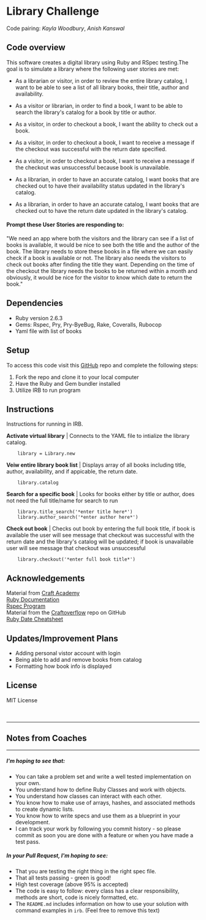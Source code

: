 


# Library Challenge
Code pairing: *Kayla Woodbury*, *Anish Kanswal*

## Code overview
This software creates a digital library using Ruby and RSpec testing.The goal is to simulate a library where the following user stories are met:

* As a librarian or visitor, in order to review the entire library catalog, I want to be able to see a list of all library books, their title, author and availability.

* As a  visitor or librarian, in order to  find a book, I want to be able to search the library's catalog for a book by title or author.

* As a visitor, in order to checkout a book, I want the ability to check out a book.

* As a visitor, in order to checkout a book, I want to receive a message if the checkout was successful with the return date specified.

* As a visitor, in order to checkout a book, I want to receive a message if the checkout was unsuccessful because book is unavailable.

* As a librarian, in order to have an accurate catalog, I want books that are checked out to have their availability status updated in the library's catalog.

* As a librarian, in order to have an accurate catalog, I want books that are checked out to have the return date updated in the library's catalog.


#### Prompt these User Stories are responding to:
"We need an app where both the visitors and the library can see if a list of books is available, it would be nice to see both the title and the author of the book. The library needs to store these books in a file where we can easily check if a book is available or not. The library also needs the visitors to check out books after finding the title they want. Depending on the time of the checkout the library needs the books to be returned within a month and obviously, it would be nice for the visitor to know which date to return the book."

## Dependencies

* Ruby version 2.6.3
* Gems: Rspec, Pry, Pry-ByeBug, Rake, Coveralls, Rubocop
* Yaml file with list of books


## Setup
To access this code visit this [GitHub](https://github.com/Anish2504/library-challenge) repo and complete the following steps:

1. Fork the repo and clone it to your local computer
2. Have the Ruby and Gem bundler installed
3. Utilize IRB to run program

## Instructions
Instructions for running in IRB.

**Activate virtual library** | Connects to the YAML file to intialize the library catalog. 

        library = Library.new


**Veiw entire library book list** | Displays array of all books including title, author, availability, and if appicable, the return date.

        library.catalog


**Search for a specific book** | Looks for books either by title or author, does not need the full title/name for search to run
        
        library.title_search('*enter title here*')
        library.author_search('*enter author here*') 


**Check out book** | Checks out book by entering the full book title, if book is available the user will see message that checkout was successful with the return date and the library's catalog will be updated; if book is unavailable user will see message that checkout was unsuccessful

        library.checkout('*enter full book title*')


## Acknowledgements
Material from [Craft Academy](learn.craftacademy.co) <br>
[Ruby Documentation](rubymonstas.org) <br>
[Rspec Program](rspec.info) <br>
Material from the [Craftoverflow](https://github.com/CraftAcademy/CraftOverflow) repo on GitHub <br>
[Ruby Date Cheatsheet](https://www.shortcutfoo.com/app/dojos/ruby-date-format-strftime/cheatsheet)

## Updates/Improvement Plans
* Adding personal vistor account with login
* Being able to add and remove books from catalog
* Formatting how book info is displayed

## License
MIT License <br><br><br>

---

## Notes from Coaches

----
##### I'm hoping to see that:
* You can take a problem set and write a well tested implementation on your own.
* You understand how to define Ruby Classes and work with objects.
* You understand how classes can interact with each other.
* You know how to make use of arrays, hashes, and associated methods to create dynamic lists.
* You know how to write specs and use them as a blueprint in your development.
* I can track your work by following you commit history - so please commit as soon you are done with a feature or when you have made a test pass.

##### In your Pull Request, I'm hoping to see:
* That you are testing the right thing in the right spec file.
* That all tests passing - green is good!
* High test coverage (above 95% is accepted)
* The code is easy to follow: every class has a clear responsibility, methods are short, code is nicely formatted, etc.
* The `README.md` includes information on how to use your solution with command examples in `irb`. (Feel free to remove this text)